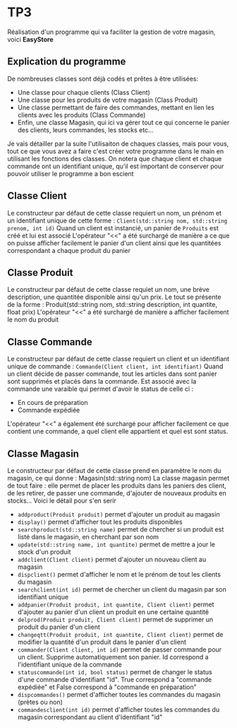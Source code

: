 # TP3

Réalisation d'un programme qui va faciliter la gestion de votre magasin, voici **EasyStore**

## Explication du programme

De nombreuses classes sont déjà codés et prêtes à être utilisées:
- Une classe pour chaque clients (Class Client)
- Une classe pour les produits de votre magasin (Class Produit)
- Une classe permettant de faire des commandes, mettant en lien les clients avec les produits (Class Commande)
- Enfin, une classe Magasin, qui ici va gérer tout ce qui concerne le panier des clients, leurs commandes, les stocks etc...

Je vais détailler par la suite l'utilisaiton de chaques classes, mais pour vous, tout ce que vous avez a faire c'est créer votre programme dans le main en utilisant les fonctions des classes.
On notera que chaque client et chaque commande ont un identifiant unique, qu'il est important de conserver pour pouvoir utiliser le programme a bon escient

## Classe Client

Le constructeur par défaut de cette classe requiert un nom, un prénom et un identifiant unique de cette forme : `Client(std::string nom, std::string prenom, int id)`
Quand un client est instancié, un panier de `Produits` est créé et lui est associé
L'opérateur "<<" a été surchargé de manière a ce que on puisse afficher facilement le panier d'un client ainsi que les quantitées correspondant a chaque produit du panier

## Classe Produit

Le constructeur par défaut de cette classe requiet un nom, une brève description, une quantitée disponible ainsi qu'un prix. Le tout se présente de la forme : Produit(std::string nom, std::string description, int quantite, float prix)
L'opérateur "<<" a été surchargé de manière a afficher facilement le nom du produit

## Classe Commande

Le constructeur par défaut de cette classe requiert un client et un identifiant unique de commande : `Commande(Client client, int identifiant)`
Quand un client décide de passer commande, tout les articles dans sont panier sont supprimés et placés dans la commande. Est associé avec la commande une varaible qui permet d'avoir le status de celle ci : 
- En cours de préparation
- Commande expédiée

L'opérateur "<<" a également été surchargé pour afficher facilement ce que contient une commande, a quel client elle appartient et quel est sont status.

## Classe Magasin

Le constructeur par défaut de cette classe prend en paramètre le nom du magasin, ce qui donne : Magasin(std::string nom)
La classe magasin permet de tout faire : elle permet de placer les produits dans les paniers des client, de les retirer, de passer une commande, d'ajouter de nouveaux produits en stocks... Voici le détail pour s'en serir
- `addproduct(Produit produit)` permet d'ajouter un produit au magasin
- `display()` permet d'afficher tout les produits disponibles
- `searchproduct(std::string name)` permet de chercher si un produit est listé dans le magasin, en cherchant par son nom
- `update(std::string name, int quantite)` permet de mettre a jour le stock d'un produit
- `addclient(Client client)` permet d'ajouter un nouveau client au magasin
- `dispclient()` permet d'afficher le nom et le prénom de tout les clients du magasin
- `searchclient(int id)` permet de chercher un client du magasin par son identifiant unique
- `addpanier(Produit produit, int quantite, Client client)` permet d'ajouter au panier d'un client un produit en une certaine quantité
- `delprod(Produit produit, Client client)` permet de supprimer un produit du panier d'un client
- `changeqtt(Produit produit, int quantite, Client client)` permet de modifier la quantité d'un produit dans le panier d'un client
- `commander(Client client, int id)` permet de passer commande pour un client. Supprime automatiquement son panier. Id correspond a l'identifiant unique de la commande
- `statuscommande(int id, bool status)` permet de changer le status d'une commande d'identifiant "id". True correspond a "commande expédiée" et False correspond à "commande en préparation"
- `dispcommandes()` permet d'afficher toutes les commandes du magasin (prètes ou non)
- `commandesclient(int id)` permet d'afficher toutes les commandes du magasin correspondant au client d'identifiant "id"